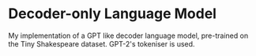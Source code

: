 # Decoder-only Language Model

My implementation of a GPT like decoder language model, pre-trained on the Tiny Shakespeare dataset. GPT-2's tokeniser is used.
